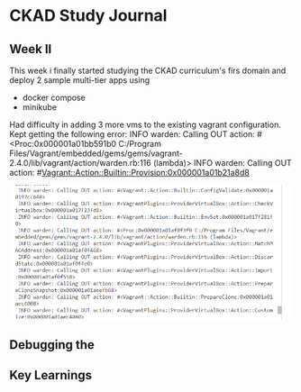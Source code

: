 # CKAD Study Journal

## Week II

This week i finally started studying the CKAD curriculum's firs domain and deploy 2 sample multi-tier apps using

* docker compose
* minikube

Had difficulty in adding 3 more vms to the existing vagrant configuration. Kept getting the following error:
 INFO warden: Calling OUT action: #<Proc:0x000001a01bb591b0 C:/Program Files/Vagrant/embedded/gems/gems/vagrant-2.4.0/lib/vagrant/action/warden.rb:116 (lambda)>
 INFO warden: Calling OUT action: #<Vagrant::Action::Builtin::Provision:0x000001a01b21a8d8>

![](20231208041444.png)

## Debugging the 

## Key Learnings